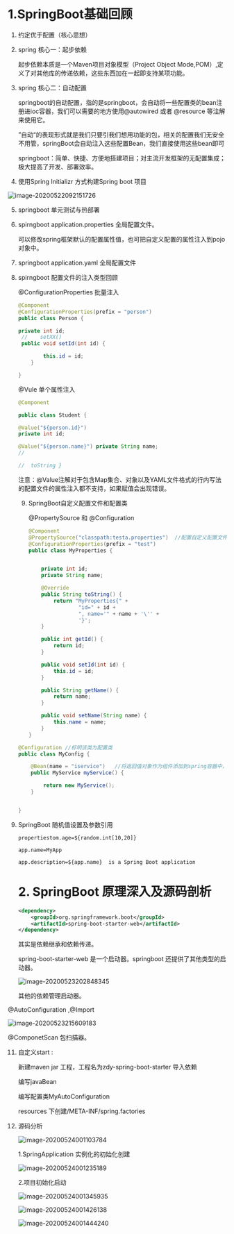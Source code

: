 #  1.SpringBoot基础回顾

1. 约定优于配置（核心思想）

2. spring 核心一：起步依赖

   起步依赖本质是一个Maven项目对象模型（Project Object Mode,POM）,定义了对其他库的传递依赖，这些东西加在一起即支持某项功能。

3. spring 核心二：自动配置

   springboot的自动配置，指的是springboot，会自动将一些配置类的bean注册进ioc容器，我们可以需要的地方使用@autowired 或者 @resource 等注解来使用它。

   ”自动“的表现形式就是我们只要引我们想用功能的包，相关的配置我们无安全不用管，springBoot会自动注入这些配置Bean，我们直接使用这些bean即可

   springboot：简单、快捷、方便地搭建项目；对主流开发框架的无配置集成；极大提高了开发、部署效率。

4. 使用Spring Initializr 方式构建Spring boot 项目

![image-20200522092151726](https://tva1.sinaimg.cn/large/007S8ZIlly1gf0yt0u23uj31d80u0gte.jpg)

5. springboot 单元测试与热部署

6. spirngboot application.properties 全局配置文件。

   可以修改spring框架默认的配置属性值，也可把自定义配置的属性注入到pojo对象中。

7. springboot application.yaml 全局配置文件

8. spirngboot 配置文件的注入类型回顾

   @ConfigurationProperties 批量注入

   ```java
   @Component
   @ConfigurationProperties(prefix = "person")
   public class Person {
   
   private int id;
    //    setXX()  
    public void setId(int id) { 
   
           this.id = id;
       }
   
   } 
   ```

   @Vule 单个属性注入

   ```java
   @Component 
   
   public class Student {
   
   @Value("${person.id}") 
   private int id; 
   
   @Value("${person.name}") private String name; 
   //   
   
   //  toString } 
   ```

   注意：@Value注解对于包含Map集合、对象以及YAML文件格式的行内写法的配置文件的属性注入都不支持，如果赋值会出现错误。

   9. SpringBoot自定义配置文件和配置类

      @PropertySource 和 @Configuration

      ```java
      @Component
      @PropertySource("classpath:testa.properties")  //配置自定义配置文件的名称及位置
      @ConfigurationProperties(prefix = "test")
      public class MyProperties {
      
      
          private int id;
          private String name;
      
          @Override
          public String toString() {
              return "MyProperties{" +
                      "id=" + id +
                      ", name='" + name + '\'' +
                      '}';
          }
      
          public int getId() {
              return id;
          }
      
          public void setId(int id) {
              this.id = id;
          }
      
          public String getName() {
              return name;
          }
      
          public void setName(String name) {
              this.name = name;
          }
      }
      ```

   ```java
   @Configuration //标明该类为配置类
   public class MyConfig {
   
       @Bean(name = "iservice")   //将返回值对象作为组件添加到spring容器中，标识id默认是方法名
       public MyService myService() {
   
           return new MyService();
       }
   
   
   }
   ```

9. SpringBoot 随机值设置及参数引用

   ```properties
   propertiestom.age=${random.int[10,20]}
   ```

   ```properties
   app.name=MyApp
   
   app.description=${app.name}  is a Spring Boot application
   ```

   # 2. SpringBoot 原理深入及源码剖析

   ```xml
   <dependency>
       <groupId>org.springframework.boot</groupId>
       <artifactId>spring-boot-starter-web</artifactId>
   </dependency>
   ```

   其实是依赖继承和依赖传递。

   spring-boot-starter-web 是一个启动器。springboot 还提供了其他类型的启动器。

   ![image-20200523202848345](https://tva1.sinaimg.cn/large/007S8ZIlly1gf2npa2mdoj31re0u0127.jpg)

   其他的依赖管理启动器。

@AutoConfiguration ,@Import 

![image-20200523215609183](https://tva1.sinaimg.cn/large/007S8ZIlly1gf2q8639xpj31660ncth9.jpg)



@ComponetScan 包扫描器。

11. 自定义start :

      新建maven jar 工程，工程名为zdy-spring-boot-starter  导入依赖

      编写javaBean

      编写配置类MyAutoConfiguration    

      resources   下创建/META-INF/spring.factories  



12. 源码分析

      ![image-20200524001103784](https://tva1.sinaimg.cn/large/007S8ZIlly1gf2u4j3bw9j315u072juj.jpg)

    1.SpringApplication 实例化的初始化创建

    ![image-20200524001235189](https://tva1.sinaimg.cn/large/007S8ZIlly1gf2u64upmdj31780p813g.jpg)



    2.项目初始化启动

    ![image-20200524001345935](https://tva1.sinaimg.cn/large/007S8ZIlly1gf2u7daqqzj30ut0u0qf7.jpg)

    ![image-20200524001426138](https://tva1.sinaimg.cn/large/007S8ZIlly1gf2u81m4mvj310s0sa12k.jpg)

    ![image-20200524001444240](https://tva1.sinaimg.cn/large/007S8ZIlly1gf2u8cyjpwj30yo0u0e2v.jpg)























                   




